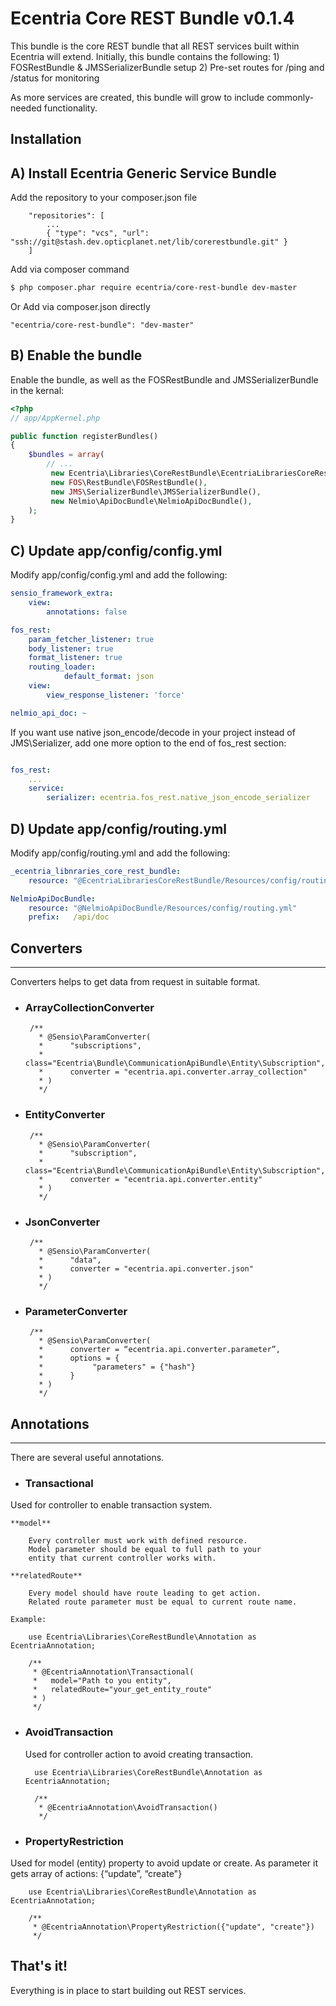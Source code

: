 Ecentria Core REST Bundle v0.1.4
=========================

This bundle is the core REST bundle that all REST services built within Ecentria will extend.
Initially, this bundle contains the following:
    1) FOSRestBundle & JMSSerializerBundle setup
    2) Pre-set routes for /ping and /status for monitoring

As more services are created, this bundle will grow to include commonly-needed functionality.

Installation
------------

## A) Install Ecentria Generic Service Bundle

Add the repository to your composer.json file 
```
    "repositories": [
        ...
        { "type": "vcs", "url": "ssh://git@stash.dev.opticplanet.net/lib/corerestbundle.git" }
    ]
```
Add via composer command

``` bash
$ php composer.phar require ecentria/core-rest-bundle dev-master
```

Or Add via composer.json directly
```
"ecentria/core-rest-bundle": "dev-master"
```

## B) Enable the bundle

Enable the bundle, as well as the FOSRestBundle and JMSSerializerBundle in the kernal:

``` php
<?php
// app/AppKernel.php

public function registerBundles()
{
    $bundles = array(
        // ...
         new Ecentria\Libraries\CoreRestBundle\EcentriaLibrariesCoreRestBundle(),
         new FOS\RestBundle\FOSRestBundle(),
         new JMS\SerializerBundle\JMSSerializerBundle(),
         new Nelmio\ApiDocBundle\NelmioApiDocBundle(),
    );
}
```

## C) Update app/config/config.yml

Modify app/config/config.yml and add the following:

``` yaml
sensio_framework_extra:
    view:
        annotations: false

fos_rest:
    param_fetcher_listener: true
    body_listener: true
    format_listener: true
    routing_loader:
            default_format: json
    view:
        view_response_listener: 'force'

nelmio_api_doc: ~
```

If you want use native json_encode/decode in your project instead of JMS\Serializer, add one more option
to the end of fos_rest section:

``` yaml

fos_rest:
    ...
    service:
        serializer: ecentria.fos_rest.native_json_encode_serializer

```

## D) Update app/config/routing.yml

Modify app/config/routing.yml and add the following:

``` yaml
_ecentria_libnraries_core_rest_bundle:
    resource: "@EcentriaLibrariesCoreRestBundle/Resources/config/routing.yml"

NelmioApiDocBundle:
    resource: "@NelmioApiDocBundle/Resources/config/routing.yml"
    prefix:   /api/doc
```

Converters
-----------
-----------

Converters helps to get data from request in suitable format.

 * ### ArrayCollectionConverter

        /**
          * @Sensio\ParamConverter(
          *      "subscriptions",
          *      class="Ecentria\Bundle\CommunicationApiBundle\Entity\Subscription",
          *      converter = "ecentria.api.converter.array_collection"
          * )
          */ 

 * ### EntityConverter

        /**
          * @Sensio\ParamConverter(
          *      "subscription",
          *      class="Ecentria\Bundle\CommunicationApiBundle\Entity\Subscription",
          *      converter = "ecentria.api.converter.entity"
          * )
          */

 * ### JsonConverter

        /**
          * @Sensio\ParamConverter(
          *      "data",
          *      converter = "ecentria.api.converter.json"
          * )
          */ 

 * ### ParameterConverter

        /**
          * @Sensio\ParamConverter(
          *      converter = “ecentria.api.converter.parameter”,
          *      options = {
          *           "parameters" = {"hash"}
          *      }
          * )
          */
  
  
Annotations
-----------
-----------

There are several useful annotations.

 * ### Transactional
Used for controller to enable transaction system.
    
    **model**

        Every controller must work with defined resource.
        Model parameter should be equal to full path to your
        entity that current controller works with.

    **relatedRoute**

        Every model should have route leading to get action.
        Related route parameter must be equal to current route name.

    Example:

        use Ecentria\Libraries\CoreRestBundle\Annotation as EcentriaAnnotation;
        
        /**
         * @EcentriaAnnotation\Transactional(
         *   model="Path to you entity",
         *   relatedRoute="your_get_entity_route"
         * )
         */
        
        
* ### AvoidTransaction

    Used for controller action to avoid creating transaction.

        use Ecentria\Libraries\CoreRestBundle\Annotation as EcentriaAnnotation;
        
        /**
         * @EcentriaAnnotation\AvoidTransaction()
         */
        
        
* ### PropertyRestriction
Used for model (entity) property to avoid update or create.
As parameter it gets array of actions: {“update”, “create"}

        use Ecentria\Libraries\CoreRestBundle\Annotation as EcentriaAnnotation;
        
        /**
         * @EcentriaAnnotation\PropertyRestriction({"update", "create"})
         */
         

## That's it!
Everything is in place to start building out REST services.
